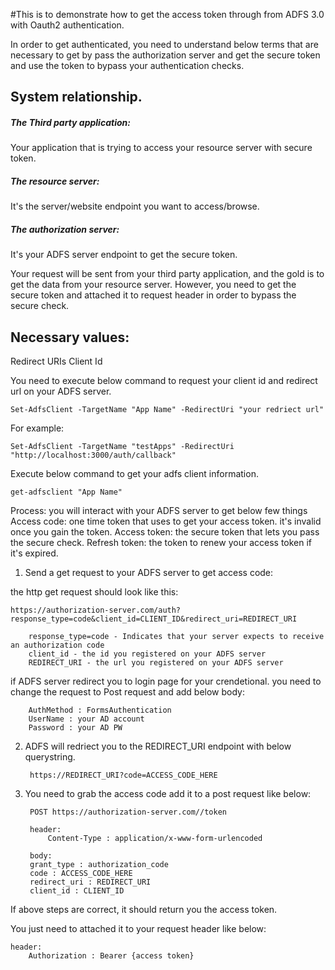 #This is to demonstrate how to get the access token through from ADFS 3.0 with Oauth2 authentication.

In order to get authenticated, you need to understand below terms that are necessary to get by pass the authorization server and get the secure token and use the token to bypass your authentication checks.

## System relationship.

##### The Third party application: 
Your application that is trying to access your resource server with secure token.

##### The resource server: 
It's the server/website endpoint you want to access/browse.

##### The authorization server: 
It's your ADFS server endpoint to get the secure token.

Your request will be sent from your third party application, and the gold is to get the data from your resource server. However, you need to get the secure token and attached it to request header in order to bypass the secure check.

## Necessary values:

Redirect URIs
Client Id

You need to execute below command to request your client id and redirect url on your ADFS server.

    Set-AdfsClient -TargetName "App Name" -RedirectUri "your redriect url"

For example:
    
    Set-AdfsClient -TargetName "testApps" -RedirectUri "http://localhost:3000/auth/callback"


Execute below command to get your adfs client information.

    get-adfsclient "App Name"


Process:
you will interact with your ADFS server to get below few things
Access code: one time token that uses to get your access token. it's invalid once you gain the token.
Access token: the secure token that lets you pass the secure check.
Refresh token: the token to renew your access token if it's expired.

1. Send a get request to your ADFS server to get access code:

the http get request should look like this:

    https://authorization-server.com/auth?response_type=code&client_id=CLIENT_ID&redirect_uri=REDIRECT_URI

        response_type=code - Indicates that your server expects to receive an authorization code
        client_id - the id you registered on your ADFS server
        REDIRECT_URI - the url you registered on your ADFS server

if ADFS server redirect you to login page for your crendetional. you need to change the request to Post request and add below body:

        AuthMethod : FormsAuthentication
        UserName : your AD account
        Password : your AD PW

2. ADFS will redriect you to the REDIRECT_URI endpoint with below querystring.


        https://REDIRECT_URI?code=ACCESS_CODE_HERE


3. You need to grab the access code add it to a post request like below:


        POST https://authorization-server.com//token

        header:
            Content-Type : application/x-www-form-urlencoded

        body:
        grant_type : authorization_code
        code : ACCESS_CODE_HERE 
        redirect_uri : REDIRECT_URI 
        client_id : CLIENT_ID

If above steps are correct, it should return you the access token.

You just need to attached it to your request header like below:

    header:
        Authorization : Bearer {access token}

